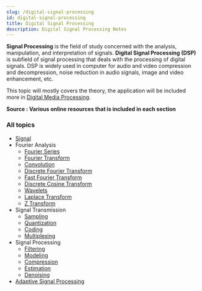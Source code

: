 ```yaml
---
slug: /digital-signal-processing
id: digital-signal-processing
title: Digital Signal Processing
description: Digital Signal Processing Notes
---
```


**Signal Processing** is the field of study concerned with the analysis, manipulation, and interpretation of signals. **Digital Signal Processing (DSP)** is subfield of signal processing that deals with the processing of digital signals. DSP is widely used in computer for audio and video compression and decompression, noise reduction in audio signals, image and video enhancement, etc.

This topic will mostly covers the theory, the application will be included more in [Digital Media Processing](/digital-media-processing).

**Source : Various online resources that is included in each section**

### All topics

- [Signal](digital-signal-processing/signal)
- Fourier Analysis
  - [Fourier Series](digital-signal-processing/fourier-series)
  - [Fourier Transform](digital-signal-processing/fourier-transform)
  - [Convolution](digital-signal-processing/convolution)
  - [Discrete Fourier Transform](digital-signal-processing/discrete-fourier-transform)
  - [Fast Fourier Transform](digital-signal-processing/fast-fourier-transform)
  - [Discrete Cosine Transform](digital-signal-processing/discrete-cosine-transform)
  - [Wavelets](digital-signal-processing/wavelets)
  - [Laplace Transform](digital-signal-processing/laplace-transform)
  - [Z Transform](digital-signal-processing/z-transform)
- Signal Transmission
  - [Sampling](digital-signal-processing/sampling)
  - [Quantization](digital-signal-processing/quantization)
  - [Coding](digital-signal-processing/coding)
  - [Multiplexing](digital-signal-processing/multiplexing)
- Signal Processing
  - [Filtering](digital-signal-processing/filtering)
  - [Modeling](digital-signal-processing/modeling)
  - [Compression](digital-signal-processing/compression)
  - [Estimation](digital-signal-processing/estimation)
  - [Denoising](digital-signal-processing/denoising)
- [Adaptive Signal Processing](digital-signal-processing/adaptive-signal-processing)
